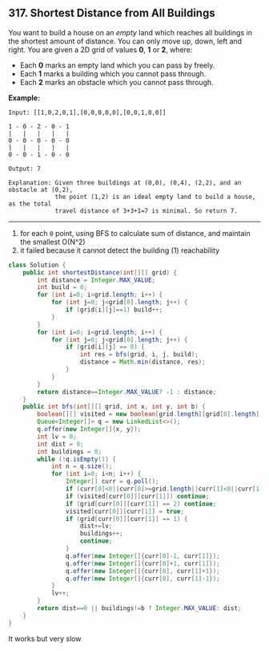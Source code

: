## 317. Shortest Distance from All Buildings

You want to build a house on an *empty* land which reaches all buildings in the shortest amount of distance. You can only move up, down, left and right. You are given a 2D grid of values **0**, **1** or **2**, where:

- Each **0** marks an empty land which you can pass by freely.
- Each **1** marks a building which you cannot pass through.
- Each **2** marks an obstacle which you cannot pass through.

**Example:**

```
Input: [[1,0,2,0,1],[0,0,0,0,0],[0,0,1,0,0]]

1 - 0 - 2 - 0 - 1
|   |   |   |   |
0 - 0 - 0 - 0 - 0
|   |   |   |   |
0 - 0 - 1 - 0 - 0

Output: 7 

Explanation: Given three buildings at (0,0), (0,4), (2,2), and an obstacle at (0,2),
             the point (1,2) is an ideal empty land to build a house, as the total 
             travel distance of 3+3+1=7 is minimal. So return 7.
```

---

1. for each `0` point, using BFS to calculate sum of distance, and maintain the smallest O(N^2)
2. it failed because it cannot detect the building (1) reachability

```java
class Solution {
    public int shortestDistance(int[][] grid) {
        int distance = Integer.MAX_VALUE;
        int build = 0;
        for (int i=0; i<grid.length; i++) {
            for (int j=0; j<grid[0].length; j++) {
                if (grid[i][j]==1) build++;
            }
        }
        for (int i=0; i<grid.length; i++) {
            for (int j=0; j<grid[0].length; j++) {
                if (grid[i][j] == 0) {
                    int res = bfs(grid, i, j, build);
                    distance = Math.min(distance, res);
                }
            }
        }
        return distance==Integer.MAX_VALUE? -1 : distance;
    }
    public int bfs(int[][] grid, int x, int y, int b) {
        boolean[][] visited = new boolean[grid.length][grid[0].length];
        Queue<Integer[]> q = new LinkedList<>();
        q.offer(new Integer[]{x, y});
        int lv = 0;
        int dist = 0;
        int buildings = 0;
        while (!q.isEmpty()) {
            int n = q.size();
            for (int i=0; i<n; i++) {
                Integer[] curr = q.poll();
                if (curr[0]<0||curr[0]>=grid.length||curr[1]<0||curr[1]>=grid[0].length) continue;
                if (visited[curr[0]][curr[1]]) continue;
                if (grid[curr[0]][curr[1]] == 2) continue;
                visited[curr[0]][curr[1]] = true;
                if (grid[curr[0]][curr[1]] == 1) {
                    dist+=lv;
                    buildings++;
                    continue;
                }
                q.offer(new Integer[]{curr[0]-1, curr[1]});
                q.offer(new Integer[]{curr[0]+1, curr[1]});
                q.offer(new Integer[]{curr[0], curr[1]+1});
                q.offer(new Integer[]{curr[0], curr[1]-1});
            }
            lv++;
        }
        return dist==0 || buildings!=b ? Integer.MAX_VALUE: dist;
    }
}
```

It works but very slow